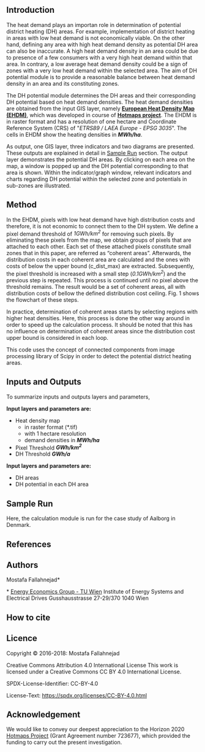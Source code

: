 ## Introduction
The heat demand plays an importan role in determination of potential district heating (DH) areas. For example, implementation of district heating in areas with low heat demand is not economically viable. On the other hand, defining any area with high heat demand density as potential DH area can also be inaccurate. A high heat demand density in an area could be due to presence of a few consumers with a very high heat demand within that area. In contrary, a low average heat demand density could be a sign of zones with a very low heat demand within the selected area. The aim of DH potential module is to provide a reasonable balance between heat demand density in an area and its constituting zones.

The DH potential module determines the DH areas and their corresponding DH potential based on heat demand densities. The heat demand densities are obtained from the input GIS layer, namely [__European Heat Density Map (EHDM)__](https://gitlab.com/hotmaps/heat/heat_tot_curr_density), which was developed in course of  [__Hotmaps project__](www.hotmaps-project.eu). The EHDM is in raster format and has a resolution of one hectare and Coordinate Reference System (CRS) of "_*ETRS89 / LAEA Europe - EPSG 3035*_". The cells in EHDM show the heating densities in _**MWh/ha**_.

As output, one GIS layer, three indicators and two diagrams are presented. These outputs are explained in detail in [Sample Run](https://github.com/HotMaps/hotmaps_wiki/wiki/CM---District-Heating-Potentials#Sample-Run) section. The output layer demonstrates the potential DH areas. By clicking on each area on the map, a window is popped up and the DH potential corresponding to that area is shown. Within the indicator/graph window, relevant indicators and charts regarding DH potential within the selected zone and potentials in sub-zones are illustrated.


## Method

In the EHDM, pixels with low heat demand have high distribution costs and therefore, it is not economic to connect them to the DH system. We define a pixel demand threshold of _*1GWh/km<sup>2*_ for removing such pixels. By eliminating these pixels from the map, we obtain groups of pixels that are attached to each other. Each set of these attached pixels constitute small zones that in this paper, are referred as “coherent areas”. Afterwards, the distribution costs in each coherent area are calculated and the ones with costs of below the upper bound (c\_dist\_max) are extracted. Subsequently, the pixel threshold is increased with a small step (_*0.1GWh/km<sup>2*_) and the previous step is repeated. This process is continued until no pixel above the threshold remains. The result would be a set of coherent areas, all with distribution costs of bellow the defined distribution cost ceiling. Fig. 1 shows the flowchart of these steps.

In practice, determination of coherent areas starts by selecting regions with higher heat densities. Here, this process is done the other way around in order to speed up the calculation process. It should be noted that this has no influence on determination of coherent areas since the distribution cost upper bound is considered in each loop.

This code uses the concept of connected components from image processing library of Scipy in order to detect the potential district heating areas.


## Inputs and Outputs

To summarize inputs and outputs layers and parameters,

__Input layers and parameters are:__

* Heat density map
  * in raster format (*.tif)
  * with 1 hectare resolution
  * demand densities in _**MWh/ha**_
* Pixel Threshold _**GWh/km<sup>2**_
* DH Threshold _**GWh/a**_


__Input layers and parameters are:__


* DH areas
* DH potential in each DH area


## Sample Run

Here, the calculation module is run for the case study of Aalborg in Denmark.


## References


## Authors
Mostafa Fallahnejad\*

\* [Energy Economics Group - TU Wien](https://eeg.tuwien.ac.at/)
Institute of Energy Systems and Electrical Drives
Gusshausstrasse 27-29/370
1040 Wien

## How to cite


## Licence
Copyright © 2016-2018: Mostafa Fallahnejad

Creative Commons Attribution 4.0 International License
This work is licensed under a Creative Commons CC BY 4.0 International License.

SPDX-License-Identifier: CC-BY-4.0

License-Text: https://spdx.org/licenses/CC-BY-4.0.html


## Acknowledgement
We would like to convey our deepest appreciation to the Horizon 2020 [Hotmaps Project](www.hotmaps-project.eu) (Grant Agreement number 723677), which provided the funding to carry out the present investigation.